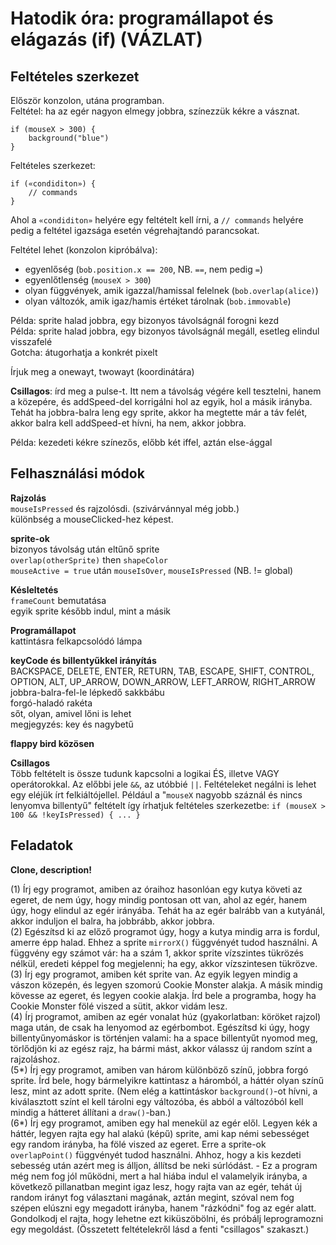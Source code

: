 # Hatodik óra: programállapot és elágazás (if) (VÁZLAT)

## Feltételes szerkezet

Először konzolon, utána programban.  
Feltétel: ha az egér nagyon elmegy jobbra, színezzük kékre a vásznat.  
```
if (mouseX > 300) {
	background("blue")
}
```

Feltételes szerkezet:  
```
if («condiditon») {
	// commands
}
```
Ahol a `«condiditon»` helyére egy feltételt kell írni, a `// commands` helyére pedig a feltétel igazsága esetén végrehajtandó parancsokat.  

Feltétel lehet (konzolon kipróbálva):  
- egyenlőség (`bob.position.x == 200`, NB. `==`, nem pedig `=`)  
- egyenlőtlenség (`mouseX > 300`)  
- olyan függvények, amik igazzal/hamissal felelnek (`bob.overlap(alice)`)  
- olyan változók, amik igaz/hamis értéket tárolnak (`bob.immovable`)  

Példa: sprite halad jobbra, egy bizonyos távolságnál forogni kezd  
Példa: sprite halad jobbra, egy bizonyos távolságnál megáll, esetleg elindul visszafelé  
Gotcha: átugorhatja a konkrét pixelt  

Írjuk meg a onewayt, twowayt (koordinátára)  

__Csillagos__: írd meg a pulse-t. Itt nem a távolság végére kell tesztelni, hanem a közepére, és addSpeed-del korrigálni hol az egyik, hol a másik irányba. Tehát ha jobbra-balra leng egy sprite, akkor ha megtette már a táv felét, akkor balra kell addSpeed-et hívni, ha nem, akkor jobbra.  

Példa: kezedeti kékre színezős, előbb két iffel, aztán else-ággal  

## Felhasználási módok

__Rajzolás__  
`mouseIsPressed` és rajzolósdi. (szivárvánnyal még jobb.)  
különbség a mouseClicked-hez képest.  

__sprite-ok__  
bizonyos távolság után eltűnő sprite  
`overlap(otherSprite)` then `shapeColor`  
`mouseActive = true` után `mouseIsOver`, `mouseIsPressed` (NB. != global)  

__Késleltetés__  
`frameCount` bemutatása  
egyik sprite később indul, mint a másik  

__Programállapot__  
kattintásra felkapcsolódó lámpa  

__keyCode és billentyűkkel irányítás__  
BACKSPACE, DELETE, ENTER, RETURN, TAB, ESCAPE, SHIFT, CONTROL, OPTION, ALT, UP_ARROW, DOWN_ARROW, LEFT_ARROW, RIGHT_ARROW  
jobbra-balra-fel-le lépkedő sakkbábu  
forgó-haladó rakéta  
sőt, olyan, amivel lőni is lehet  
megjegyzés: key és nagybetű  

__flappy bird közösen__  

__Csillagos__  
Több feltételt is össze tudunk kapcsolni a logikai ÉS, illetve VAGY operátorokkal. Az előbbi jele `&&`, az utóbbié `||`. Feltételeket negálni is lehet egy eléjük írt felkiáltójellel. Például a "`mouseX` nagyobb száznál és nincs lenyomva billentyű" feltételt így írhatjuk feltételes szerkezetbe: `if (mouseX > 100 && !keyIsPressed) { ... }`  

## Feladatok  

__Clone, description!__  

(1) Írj egy programot, amiben az óraihoz hasonlóan egy kutya követi az egeret, de nem úgy, hogy mindig pontosan ott van, ahol az egér, hanem úgy, hogy elindul az egér irányába. Tehát ha az egér balrább van a kutyánál, akkor induljon el balra, ha jobbrább, akkor jobbra.  
(2) Egészítsd ki az előző programot úgy, hogy a kutya mindig arra is fordul, amerre épp halad. Ehhez a sprite `mirrorX()` függvényét tudod használni. A függvény egy számot vár: ha a szám 1, akkor sprite vízszintes tükrözés nélkül, eredeti képpel fog megjelenni; ha egy, akkor vízszintesen tükrözve.  
(3) Írj egy programot, amiben két sprite van. Az egyik legyen mindig a vászon közepén, és legyen szomorú Cookie Monster alakja. A másik mindig kövesse az egeret, és legyen cookie alakja. Írd bele a programba, hogy ha Cookie Monster fölé viszed a sütit, akkor vidám lesz.  
(4) Írj programot, amiben az egér vonalat húz (gyakorlatban: köröket rajzol) maga után, de csak ha lenyomod az egérbombot. Egészítsd ki úgy, hogy billentyűnyomáskor is történjen valami: ha a space billentyűt nyomod meg, törlődjön ki az egész rajz, ha bármi mást, akkor válassz új random színt a rajzoláshoz.  
(5\*) Írj egy programot, amiben van három különböző színű, jobbra forgó sprite. Írd bele, hogy bármelyikre kattintasz a háromból, a háttér olyan színű lesz, mint az adott sprite. (Nem elég a kattintáskor `background()`-ot hívni, a kiválasztott színt el kell tárolni egy változóba, és abból a változóból kell mindig a hátteret állítani a `draw()`-ban.)  
(6\*) Írj egy programot, amiben egy hal menekül az egér elől. Legyen kék a háttér, legyen rajta egy hal alakú (képű) sprite, ami kap némi sebességet egy random irányba, ha fölé viszed az egeret. Erre a sprite-ok `overlapPoint()` függvényét tudod használni. Ahhoz, hogy a kis kezdeti sebesség után azért meg is álljon, állítsd be neki súrlódást. - Ez a program még nem fog jól működni, mert a hal hiába indul el valamelyik irányba, a következő pillanatban megint igaz lesz, hogy rajta van az egér, tehát új random irányt fog választani magának, aztán megint, szóval nem fog szépen elúszni egy megadott irányba, hanem "rázkódni" fog az egér alatt. Gondolkodj el rajta, hogy lehetne ezt kiküszöbölni, és próbálj leprogramozni egy megoldást. (Összetett feltételekről lásd a fenti "csillagos" szakaszt.)  

